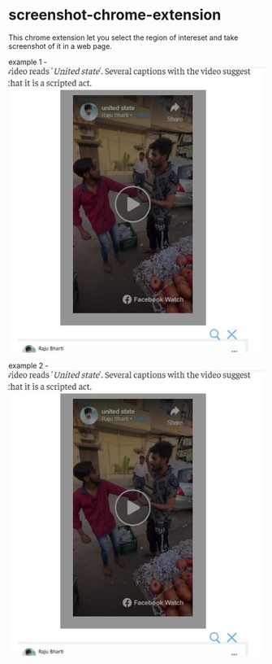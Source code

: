 # screenshot-chrome-extension
This chrome extension let you select the region of intereset and take screenshot of it in a web page.

example 1 - 
![alt text](https://github.com/A7-4real/screenshot-chrome-extension/blob/main/resources/screenshot-search-btn-embed.JPG)

example 2 - 
![alt text](https://github.com/A7-4real/screenshot-chrome-extension/blob/main/resources/screenshot-search-btn-embed.JPG)
